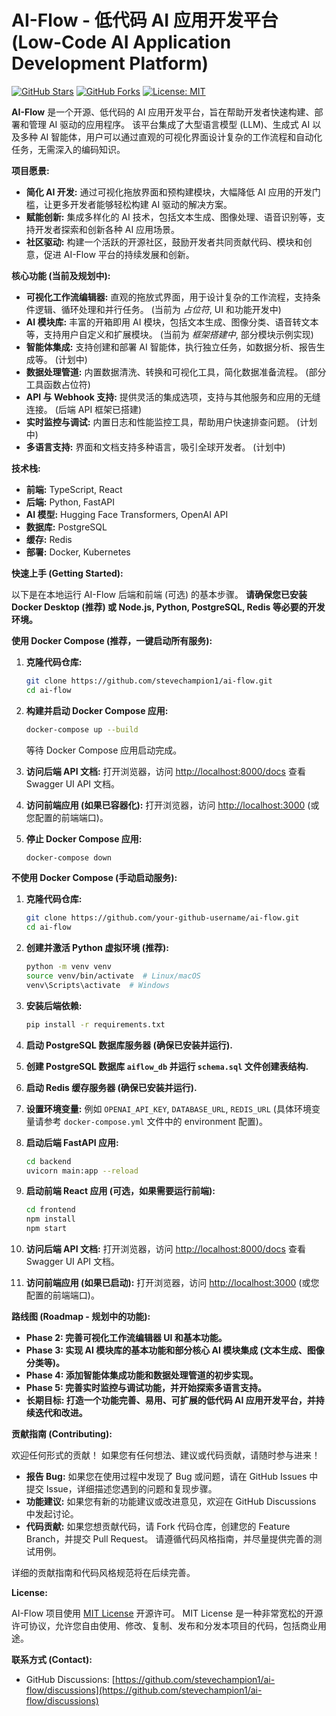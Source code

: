 # AI-Flow - 低代码 AI 应用开发平台 (Low-Code AI Application Development Platform)

[![GitHub Stars](https://img.shields.io/github/stars/stevechampion1/ai-flow?style=social)](https://github.com/stevechampion1/ai-flow)
[![GitHub Forks](https://img.shields.io/github/forks/stevechampion1/ai-flow?style=social)](https://github.com/stevechampion1/ai-flow)
[![License: MIT](https://img.shields.io/badge/License-MIT-yellow.svg)](https://opensource.org/licenses/MIT)

**AI-Flow** 是一个开源、低代码的 AI 应用开发平台，旨在帮助开发者快速构建、部署和管理 AI 驱动的应用程序。 该平台集成了大型语言模型 (LLM)、生成式 AI 以及多种 AI 智能体，用户可以通过直观的可视化界面设计复杂的工作流程和自动化任务，无需深入的编码知识。

**项目愿景:**

*   **简化 AI 开发:**  通过可视化拖放界面和预构建模块，大幅降低 AI 应用的开发门槛，让更多开发者能够轻松构建 AI 驱动的解决方案。
*   **赋能创新:**  集成多样化的 AI 技术，包括文本生成、图像处理、语音识别等，支持开发者探索和创新各种 AI 应用场景。
*   **社区驱动:**  构建一个活跃的开源社区，鼓励开发者共同贡献代码、模块和创意，促进 AI-Flow 平台的持续发展和创新。

**核心功能 (当前及规划中):**

*   **可视化工作流编辑器:**  直观的拖放式界面，用于设计复杂的工作流程，支持条件逻辑、循环处理和并行任务。 (当前为 *占位符*,  UI 和功能开发中)
*   **AI 模块库:**  丰富的开箱即用 AI 模块，包括文本生成、图像分类、语音转文本等，支持用户自定义和扩展模块。 (当前为 *框架搭建中*,  部分模块示例实现)
*   **智能体集成:**  支持创建和部署 AI 智能体，执行独立任务，如数据分析、报告生成等。 (计划中)
*   **数据处理管道:**  内置数据清洗、转换和可视化工具，简化数据准备流程。 (部分工具函数占位符)
*   **API 与 Webhook 支持:**  提供灵活的集成选项，支持与其他服务和应用的无缝连接。 (后端 API 框架已搭建)
*   **实时监控与调试:**  内置日志和性能监控工具，帮助用户快速排查问题。 (计划中)
*   **多语言支持:**  界面和文档支持多种语言，吸引全球开发者。 (计划中)

**技术栈:**

*   **前端:**  TypeScript, React
*   **后端:**  Python, FastAPI
*   **AI 模型:**  Hugging Face Transformers, OpenAI API
*   **数据库:**  PostgreSQL
*   **缓存:**  Redis
*   **部署:**  Docker, Kubernetes

**快速上手 (Getting Started):**

以下是在本地运行 AI-Flow 后端和前端 (可选) 的基本步骤。  **请确保您已安装 Docker Desktop (推荐) 或 Node.js, Python, PostgreSQL, Redis 等必要的开发环境。**

**使用 Docker Compose (推荐，一键启动所有服务):**

1.  **克隆代码仓库:**

    ```bash
    git clone https://github.com/stevechampion1/ai-flow.git
    cd ai-flow
    ```

2.  **构建并启动 Docker Compose 应用:**

    ```bash
    docker-compose up --build
    ```

    等待 Docker Compose 应用启动完成。

3.  **访问后端 API 文档:**  打开浏览器，访问 [http://localhost:8000/docs](http://localhost:8000/docs) 查看 Swagger UI API 文档。

4.  **访问前端应用 (如果已容器化):**  打开浏览器，访问 [http://localhost:3000](http://localhost:3000) (或您配置的前端端口)。

5.  **停止 Docker Compose 应用:**

    ```bash
    docker-compose down
    ```

**不使用 Docker Compose (手动启动服务):**

1.  **克隆代码仓库:**

    ```bash
    git clone https://github.com/your-github-username/ai-flow.git
    cd ai-flow
    ```

2.  **创建并激活 Python 虚拟环境 (推荐):**

    ```bash
    python -m venv venv
    source venv/bin/activate  # Linux/macOS
    venv\Scripts\activate  # Windows
    ```

3.  **安装后端依赖:**

    ```bash
    pip install -r requirements.txt
    ```

4.  **启动 PostgreSQL 数据库服务器 (确保已安装并运行).**
5.  **创建 PostgreSQL 数据库 `aiflow_db` 并运行 `schema.sql` 文件创建表结构.**
6.  **启动 Redis 缓存服务器 (确保已安装并运行).**
7.  **设置环境变量:**  例如 `OPENAI_API_KEY`, `DATABASE_URL`, `REDIS_URL` (具体环境变量请参考 `docker-compose.yml` 文件中的 environment 配置)。
8.  **启动后端 FastAPI 应用:**

    ```bash
    cd backend
    uvicorn main:app --reload
    ```

9.  **启动前端 React 应用 (可选，如果需要运行前端):**

    ```bash
    cd frontend
    npm install
    npm start
    ```

10. **访问后端 API 文档:**  打开浏览器，访问 [http://localhost:8000/docs](http://localhost:8000/docs) 查看 Swagger UI API 文档。

11. **访问前端应用 (如果已启动):**  打开浏览器，访问 [http://localhost:3000](http://localhost:3000) (或您配置的前端端口)。

**路线图 (Roadmap - 规划中的功能):**

*   **Phase 2: 完善可视化工作流编辑器 UI 和基本功能。**
*   **Phase 3: 实现 AI 模块库的基本功能和部分核心 AI 模块集成 (文本生成、图像分类等)。**
*   **Phase 4:  添加智能体集成功能和数据处理管道的初步实现。**
*   **Phase 5:  完善实时监控与调试功能，并开始探索多语言支持。**
*   **长期目标:  打造一个功能完善、易用、可扩展的低代码 AI 应用开发平台，并持续迭代和改进。**

**贡献指南 (Contributing):**

欢迎任何形式的贡献！  如果您有任何想法、建议或代码贡献，请随时参与进来！

*   **报告 Bug:**  如果您在使用过程中发现了 Bug 或问题，请在 GitHub Issues 中提交 Issue，详细描述您遇到的问题和复现步骤。
*   **功能建议:**  如果您有新的功能建议或改进意见，欢迎在 GitHub Discussions 中发起讨论。
*   **代码贡献:**  如果您想贡献代码，请 Fork 代码仓库，创建您的 Feature Branch，并提交 Pull Request。  请遵循代码风格指南，并尽量提供完善的测试用例。

详细的贡献指南和代码风格规范将在后续完善。

**License:**

AI-Flow 项目使用 [MIT License](LICENSE) 开源许可。  MIT License 是一种非常宽松的开源许可协议，允许您自由使用、修改、复制、发布和分发本项目的代码，包括商业用途。

**联系方式 (Contact):**

*   GitHub Discussions: [https://github.com/stevechampion1/ai-flow/discussions](https://github.com/stevechampion1/ai-flow/discussions)
